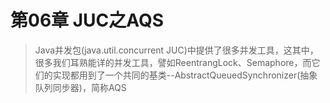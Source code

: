 # 第06章 JUC之AQS

> Java并发包(java.util.concurrent JUC)中提供了很多并发工具，这其中，很多我们耳熟能详的并发工具，譬如ReentrangLock、Semaphore，而它们的实现都用到了一个共同的基类--AbstractQueuedSynchronizer(抽象队列同步器)，简称AQS

